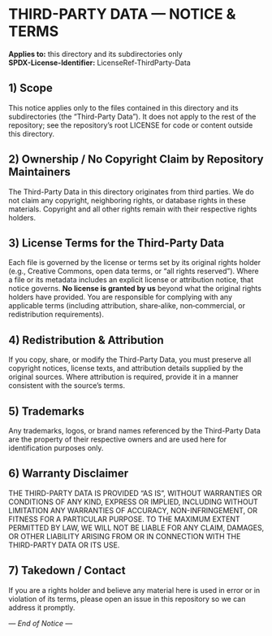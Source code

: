 # THIRD-PARTY DATA — NOTICE & TERMS

**Applies to:** this directory and its subdirectories only  
**SPDX-License-Identifier:** LicenseRef-ThirdParty-Data  

## 1) Scope
This notice applies only to the files contained in this directory and its subdirectories (the “Third-Party Data”). It does not apply to the rest of the repository; see the repository’s root LICENSE for code or content outside this directory.

## 2) Ownership / No Copyright Claim by Repository Maintainers
The Third-Party Data in this directory originates from third parties. We do not claim any copyright, neighboring rights, or database rights in these materials. Copyright and all other rights remain with their respective rights holders.

## 3) License Terms for the Third-Party Data
Each file is governed by the license or terms set by its original rights holder (e.g., Creative Commons, open data terms, or “all rights reserved”). Where a file or its metadata includes an explicit license or attribution notice, that notice governs. **No license is granted by us** beyond what the original rights holders have provided. You are responsible for complying with any applicable terms (including attribution, share‑alike, non‑commercial, or redistribution requirements).

## 4) Redistribution & Attribution
If you copy, share, or modify the Third-Party Data, you must preserve all copyright notices, license texts, and attribution details supplied by the original sources. Where attribution is required, provide it in a manner consistent with the source’s terms.

## 5) Trademarks
Any trademarks, logos, or brand names referenced by the Third-Party Data are the property of their respective owners and are used here for identification purposes only.

## 6) Warranty Disclaimer
THE THIRD-PARTY DATA IS PROVIDED “AS IS”, WITHOUT WARRANTIES OR CONDITIONS OF ANY KIND, EXPRESS OR IMPLIED, INCLUDING WITHOUT LIMITATION ANY WARRANTIES OF ACCURACY, NON-INFRINGEMENT, OR FITNESS FOR A PARTICULAR PURPOSE. TO THE MAXIMUM EXTENT PERMITTED BY LAW, WE WILL NOT BE LIABLE FOR ANY CLAIM, DAMAGES, OR OTHER LIABILITY ARISING FROM OR IN CONNECTION WITH THE THIRD-PARTY DATA OR ITS USE.

## 7) Takedown / Contact
If you are a rights holder and believe any material here is used in error or in violation of its terms, please open an issue in this repository so we can address it promptly.

*— End of Notice —*
